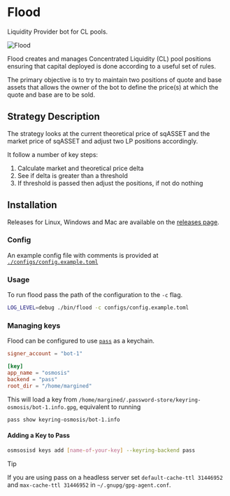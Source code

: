 # Flood

Liquidity Provider bot for CL pools.

![Flood][3]

Flood creates and manages Concentrated Liquidity (CL) pool positions ensuring that capital deployed is done according to a useful set of rules.

The primary objective is to try to maintain two positions of quote and base assets that allows the owner of the bot to define the price(s) at which the quote and base are to be sold.

## Strategy Description

The strategy looks at the current theoretical price of sqASSET and the market price of sqASSET and adjust two LP positions accordingly.

It follow a number of key steps:

1. Calculate market and theoretical price delta
2. See if delta is greater than a threshold
3. If threshold is passed then adjust the positions, if not do nothing

## Installation

Releases for Linux, Windows and Mac are available on the [releases page][4].

### Config

An example config file with comments is provided at
[`./configs/config.example.toml`][6]

### Usage

To run flood pass the path of the configuration to the `-c` flag.

```sh
LOG_LEVEL=debug ./bin/flood -c configs/config.example.toml
```

### Managing keys

Flood can be configured to use [`pass`][5] as a keychain.

```toml
signer_account = "bot-1"

[key]
app_name = "osmosis"
backend = "pass"
root_dir = "/home/margined"
```

This will load a key from
`/home/margined/.password-store/keyring-osmosis/bot-1.info.gpg`, equivalent to
running

```sh
pass show keyring-osmosis/bot-1.info
```

#### Adding a Key to Pass

```sh
osmsosisd keys add [name-of-your-key] --keyring-backend pass
```

<!-- dprint-ignore-start -->

> [!TIP]
> If you are using pass on a headless server set `default-cache-ttl 31446952`
> and `max-cache-ttl 31446952` in `~/.gnupg/gpg-agent.conf`.

<!-- dprint-ignore-end -->

[1]: https://github.com/margined-protocol/flood/actions/workflows/golangci-lint.yml/badge.svg
[2]: https://github.com/margined-protocol/flood/actions/workflows/golangci-lint.yml
[3]: assetstele/flood.webp
[4]: ../../releases
[5]: https://www.passwordstore.org/
[6]: configs/config.example.toml
